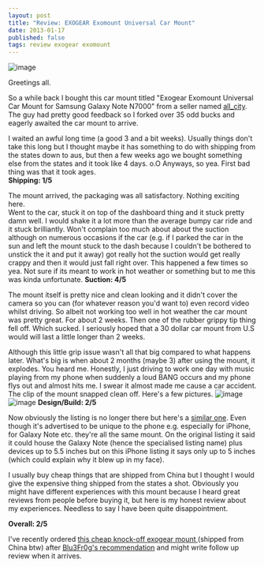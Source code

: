```yaml
---
layout: post
title: "Review: EXOGEAR Exomount Universal Car Mount"
date: 2013-01-17
published: false
tags: review exogear exomount
---
```


![image](http://i.imgur.com/AJQOi.jpg)

Greetings all.

So a while back I bought this car mount titled "Exogear Exomount Universal Car Mount for Samsung Galaxy Note N7000" from a seller named [all_city](http://myworld.ebay.com.au/all_city/&_trksid=p3984.m1439.l2754). The guy had pretty good feedback so I forked over 35 odd bucks and eagerly awaited the car mount to arrive.

I waited an awful long time (a good 3 and a bit weeks). Usually things don't take this long but I thought maybe it has something to do with shipping from the states down to aus, but then a few weeks ago we bought something else from the states and it took like 4 days. o.O Anyways, so yea. First bad thing was that it took ages.  
**Shipping: 1/5**

The mount arrived, the packaging was all satisfactory. Nothing exciting here.  
Went to the car, stuck it on top of the dashboard thing and it stuck pretty damn well. I would shake it a lot more than the average bumpy car ride and it stuck brilliantly.
Won't complain too much about about the suction although on numerous occasions if the car (e.g. if I parked the car in the sun and left the mount stuck to the dash because I couldn't be bothered to unstick the it and put it away) got really hot the suction would get really crappy and then it would just fall right over. This happened a few times so yea. 
Not sure if its meant to work in hot weather or something but to me this was kinda unfortunate.
**Suction: 4/5**

The mount itself is pretty nice and clean looking and it didn't cover the camera so you can (for whatever reason you'd want to) even record video whilst driving. So albeit not working too well in hot weather the car mount was pretty great.
For about 2 weeks.
Then one of the rubber grippy tip thing fell off.
Which sucked. I seriously hoped that a 30 dollar car mount from U.S would will last a little longer than 2 weeks.

Although this little grip issue wasn't all that big compared to what happens later.
What's big is when about 2 months (maybe 3) after using the mount, it explodes.
You heard me.
Honestly, I just driving to work one day with music playing from my phone when suddenly a loud BANG occurs and my phone flys out and almost hits me. I swear it almost made me cause a car accident.
The clip of the mount snapped clean off.
Here's a few pictures.
![image](http://i.imgur.com/GLQD6.jpg)
![image](http://i.imgur.com/DlVsB.jpg)
**Design/Build: 2/5**

Now obviously the listing is no longer there but here's a [similar one](http://www.ebay.com.au/itm/Exogear-Exomount-Universal-Suction-Car-Mount-for-iPhone-4-4S-GPS-up-to-5-inch-/380439421214).
Even though it's advertised to be unique to the phone e.g. especially for iPhone, for Galaxy Note etc. they're all the same mount.
On the original listing it said it could house the Galaxy Note (hence the specialised listing name) plus devices up to 5.5 inches but on this iPhone listing it says only up to 5 inches (which could explain why it blew up in my face).

I usually buy cheap things that are shipped from China but I thought I would give the expensive thing shipped from the states a shot.
Obviously you might have different experiences with this mount because I heard great reviews from people before buying it, but here is my honest review about my experiences.
Needless to say I have been quite disappointment.

**Overall: 2/5**

I've recently ordered [this cheap knock-off exogear mount ](http://www.ebay.com.au/itm/Universal-Clip-on-Car-Windshield-Mount-Holder-For-Nokia-N8-N9-Lumia-800-900-/130735779053) (shipped from China btw) after [Blu3Fr0g's recommendation](http://forum.xda-developers.com/showthread.php?t=2017466) and might write follow up review when it arrives.
